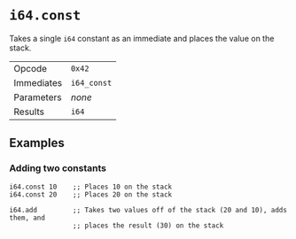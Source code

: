
# `i64.const`

Takes a single `i64` constant as an immediate and places the value on the stack.

|  |  |
|--|--|
| Opcode | `0x42` |
| Immediates | `i64_const` |
| Parameters | _none_ |
| Results | `i64` |



## Examples

### Adding two constants

```wasm
i64.const 10    ;; Places 10 on the stack
i64.const 20    ;; Places 20 on the stack

i64.add         ;; Takes two values off of the stack (20 and 10), adds them, and
                ;; places the result (30) on the stack
```
